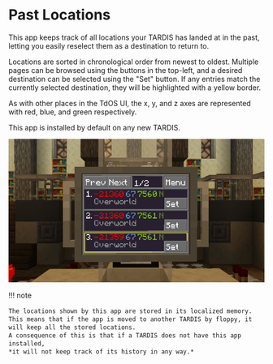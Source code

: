 # Past Locations

This app keeps track of all locations your TARDIS has landed at in the past,
letting you easily reselect them as a destination to return to.

Locations are sorted in chronological order from newest to oldest.
Multiple pages can be browsed using the buttons in the top-left, 
and a desired destination can be selected using the "Set" button.
If any entries match the currently selected destination, they will be highlighted with a yellow border.

As with other places in the TdOS UI, the x, y, and z axes are represented with red, blue, and green respectively.

This app is installed by default on any new TARDIS.

![Past Locations App](../img/past_locations_app.png)

!!! note

    The locations shown by this app are stored in its localized memory.
    This means that if the app is moved to another TARDIS by floppy, it will keep all the stored locations.
    A consequence of this is that if a TARDIS does not have this app installed, 
    *it will not keep track of its history in any way.*